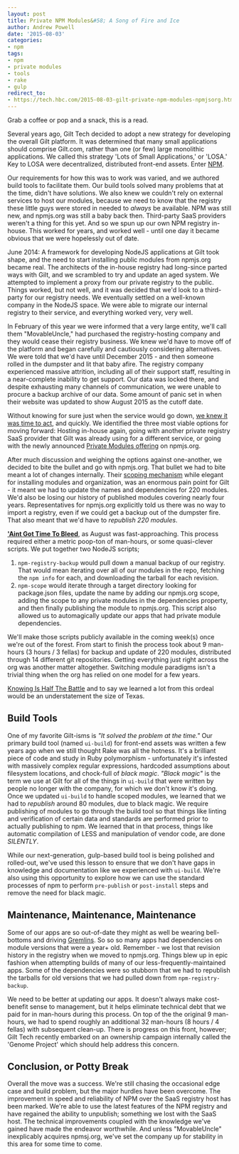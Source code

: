 ```yaml
---
layout: post
title: Private NPM Modules&#58; A Song of Fire and Ice
author: Andrew Powell
date: '2015-08-03'
categories:
- npm
tags:
- npm
- private modules
- tools
- rake
- gulp
redirect_to:
- https://tech.hbc.com/2015-08-03-gilt-private-npm-modules-npmjsorg.html
---
```


Grab a coffee or pop and a snack, this is a read.

Several years ago, Gilt Tech decided to adopt a new strategy for developing the overall Gilt platform. It was determined that many small applications should comprise Gilt.com, rather than one (or few) large monolithic applications. We called this strategy 'Lots of Small Applications,' or 'LOSA.' Key to LOSA were decentralized, distributed front-end assets. Enter [NPM](https://www.npmjs.com/about).

Our requirements for how this was to work was varied, and we authored build tools to facilitate them. Our build tools solved many problems that at the time, didn't have solutions. We also knew we couldn't rely on external services to host our modules, because we need to know that the registry these little guys were stored in needed to *always* be available. NPM was still new, and npmjs.org was still a baby back then. Third-party SaaS providers weren't a thing for this yet. And so we spun up our own NPM registry in-house. This worked for years, and worked well - until one day it became obvious that we were hopelessly out of date.

June 2014: A framework for developing NodeJS applications at Gilt took shape, and the need to start installing public modules from npmjs.org became real. The architects of the in-house registry had long-since parted ways with Gilt, and we scrambled to try and update an aged system. We attempted to implement a proxy from our private registry to the public. Things worked, but not well, and it was decided that we'd look to a third-party for our registry needs. We eventually settled on a well-known company in the NodeJS space.  We were able to migrate our internal registry to their service, and everything worked very, very well.

In February of this year we were informed that a very large entity, we'll call them "MovableUncle," had purchased the registry-hosting company and they would cease their registry business. We knew we'd have to move off of the platform and began carefully and cautiously considering alternatives. We were told that we'd have until December 2015 - and then someone rolled in the dumpster and lit that baby afire. The registry company experienced massive attrition, including all of their support staff, resulting in a near-complete inability to get support. Our data was locked there, and despite exhausting many channels of communication, we were unable to procure a backup archive of our data. Some amount of panic set in when their website was updated to show August 2015 as the cutoff date.

Without knowing for sure just when the service would go down, [we knew it was time to act](https://www.youtube.com/watch?v=NU0PijNCEwo), and quickly. We identified the three most viable options for moving forward: Hosting in-house again, going with another private registry SaaS provider that Gilt was already using for a different service, or going with the newly announced [Private Modules offering](https://www.npmjs.com/private-modules) on npmjs.org.

After much discussion and weighing the options against one-another, we decided to bite the bullet and go with npmjs.org. That bullet we had to bite meant a lot of changes internally. Their [scoping mechanism](https://docs.npmjs.com/getting-started/scoped-packages) while elegant for installing modules and organization, was an enormous pain point for Gilt - it meant we had to update the names and dependencies for 220 modules. We'd also be losing our history of published modules covering nearly four years. Representatives for npmjs.org explicitly told us there was no way to import a registry, even if we could get a backup out of the dumpster fire. That also meant that we'd have to *republish 220 modules*.

**['Aint Got Time To Bleed](https://www.youtube.com/watch?v=w6Qhc-8cxMU)**, as August was fast-approaching. This process required either a metric poop-ton of man-hours, or some quasi-clever scripts. We put together two NodeJS scripts;

1. `npm-registry-backup` would pull down a manual backup of our registry. That would mean iterating over all of our modules in the repo, fetching the `npm info` for each, and downloading the tarball for each revision.
2. `npm-scope` would iterate through a target directory looking for package.json files, update the name by adding our npmjs.org scope, adding the scope to any private modules in the dependencies property, and then finally publishing the module to npmjs.org. This script also allowed us to automagically update our apps that had private module dependencies.

We'll make those scripts publicly available in the coming week(s) once we're out of the forest. From start to finish the process took about 9 man-hours (3 hours / 3 fellas) for backup and update of 220 modules, distributed through 14 different git repositories. Getting everything just right across the org was another matter altogether. Switching module paradigms isn't a trivial thing when the org has relied on one model for a few years.

[Knowing Is Half The Battle](https://www.youtube.com/watch?v=pele5vptVgc) and to say we learned a lot from this ordeal would be an understatement the size of Texas.

## Build Tools

One of my favorite Gilt-isms is *"It solved the problem at the time."* Our primary build tool (named `ui-build`) for front-end assets was written a few years ago when we still thought Rake was all the hotness. It's a brilliant piece of code and study in Ruby polymorphism - unfortunately it's infested with massively complex regular expressions, hardcoded assumptions about filesystem locations, and chock-full of *black magic*. *"Black magic"* is the term we use at Gilt for all of the things in `ui-build` that were written by people no longer with the company, for which we don't know it's doing. Once we updated `ui-build` to handle scoped modules, we learned that we had to *republish* around 80 modules, due to black magic. We require publishing of modules to go through the build tool so that things like linting and verification of certain data and standards are performed prior to actually publishing to npm. We learned that in that process, things like automatic compilation of LESS and manipulation of vendor code, are done *SILENTLY*.

While our next-generation, gulp-based build tool is being polished and rolled-out, we've used this lesson to ensure that we don't have gaps in knowledge and documentation like we experienced with `ui-build`. We're also using this opportunity to explore how we can use the standard processes of npm to perform `pre-publish` or `post-install` steps and remove the need for black magic.

## Maintenance, Maintenance, Maintenance

Some of our apps are so out-of-date they might as well be wearing bell-bottoms and driving [Gremlins](https://jimburgan71.files.wordpress.com/2008/04/76gremlin.jpg). So so so many apps had dependencies on module versions that were a year+ old. Remember - we lost that revision history in the registry when we moved to npmjs.org. Things blew up in epic fashion when attempting builds of many of our less-frequently-maintained apps. Some of the dependencies were so stubborn that we had to republish the tarballs for old versions that we had pulled down from `npm-registry-backup`. 

We need to be better at updating our apps. It doesn't always make cost-benefit sense to management, but it helps eliminate technical debt that we paid for in man-hours during this process. On top of the the original 9 man-hours, we had to spend roughly an additional 32 man-hours (8 hours / 4 fellas) with subsequent clean-up. There is progress on this front, however; Gilt Tech recently embarked on an ownership campaign internally called the 'Genome Project' which should help address this concern.

## Conclusion, or Potty Break

Overall the move was a success. We're still chasing the occasional edge case and build problem, but the major hurdles have been overcome. The improvement in speed and reliability of NPM over the SaaS registry host has been marked. We're able to use the latest features of the NPM registry and have regained the ability to unpublish; something we lost with the SaaS host. The technical improvements coupled with the knowledge we've gained have made the endeavor worthwhile. And unless "MovableUncle" inexplicably acquires npmsj.org, we've set the company up for stability in this area for some time to come.


